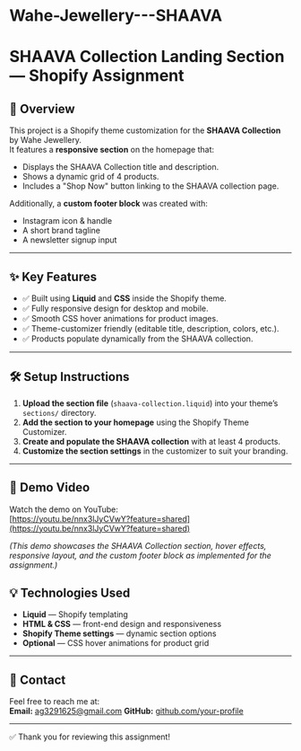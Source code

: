 # Wahe-Jewellery---SHAAVA


# SHAAVA Collection Landing Section — Shopify Assignment

## 📄 Overview
This project is a Shopify theme customization for the **SHAAVA Collection** by Wahe Jewellery.  
It features a **responsive section** on the homepage that:
- Displays the SHAAVA Collection title and description.
- Shows a dynamic grid of 4 products.
- Includes a "Shop Now" button linking to the SHAAVA collection page.

Additionally, a **custom footer block** was created with:
- Instagram icon & handle
- A short brand tagline
- A newsletter signup input

---

## ✨ Key Features
- ✅ Built using **Liquid** and **CSS** inside the Shopify theme.
- ✅ Fully responsive design for desktop and mobile.
- ✅ Smooth CSS hover animations for product images.
- ✅ Theme-customizer friendly (editable title, description, colors, etc.).
- ✅ Products populate dynamically from the SHAAVA collection.

---

## 🛠 Setup Instructions
1. **Upload the section file** (`shaava-collection.liquid`) into your theme’s `sections/` directory.
2. **Add the section to your homepage** using the Shopify Theme Customizer.
3. **Create and populate the SHAAVA collection** with at least 4 products.
4. **Customize the section settings** in the customizer to suit your branding.

---
## 🎥 Demo Video
Watch the demo on YouTube:  
[https://youtu.be/nnx3lJyCVwY?feature=shared](https://youtu.be/nnx3lJyCVwY?feature=shared)  

*(This demo showcases the SHAAVA Collection section, hover effects, responsive layout, and the custom footer block as implemented for the assignment.)*


## 💡 Technologies Used
- **Liquid** — Shopify templating
- **HTML & CSS** — front-end design and responsiveness
- **Shopify Theme settings** — dynamic section options
- **Optional** — CSS hover animations for product grid

---

## 📧 Contact
Feel free to reach me at:  
**Email:** ag3291625@gmail.com
**GitHub:** [github.com/your-profile](https://github.com/AmitGiri1281/)

---

✅ Thank you for reviewing this assignment!
